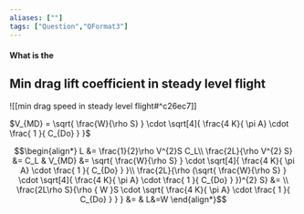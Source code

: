 ```yaml
---
aliases: [""]
tags: ["Question","QFormat3"]
---
```


#### What is the
## Min drag lift coefficient in steady level flight
![[min drag speed in steady level flight#^c26ec7]]

$V_{MD} = \sqrt{ \frac{W}{\rho S} } \cdot \sqrt[4]{ \frac{4 K}{ \pi A} \cdot \frac{ 1 }{ C_{Do} }   }$

$$\begin{align*}
   L &= \frac{1}{2}\rho V^{2}S C_L\\
\frac{2L}{\rho V^{2} S} &= C_L & V_{MD} &= \sqrt{ \frac{W}{\rho S} } \cdot \sqrt[4]{ \frac{4 K}{ \pi A} \cdot \frac{ 1 }{ C_{Do} }   }\\
\frac{2L}{\rho (\sqrt{ \frac{W}{\rho S} } \cdot \sqrt[4]{ \frac{4 K}{ \pi A} \cdot \frac{ 1 }{ C_{Do} }   })^{2} S} &= \\
\frac{2L\rho S}{\rho { W }S \cdot \sqrt{ \frac{4 K}{ \pi A} \cdot \frac{ 1 }{ C_{Do} }   } } &= & L&=W
\end{align*}$$